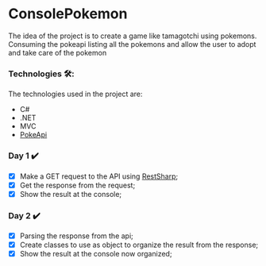 # ConsolePokemon
The idea of the project is to create a game like tamagotchi using pokemons. Consuming the pokeapi listing all the pokemons and allow the user to adopt and take care of the pokemon

### Technologies 🛠️:
The technologies used in the project are:
- C#
- .NET
- MVC
- [PokeApi](https://pokeapi.co/)

### Day 1 ✔️
- [x] Make a GET request to the API using [RestSharp](https://restsharp.dev/);
- [x] Get the response from the request;
- [x] Show the result at the console;

### Day 2 ✔️
- [x] Parsing the response from the api;
- [x] Create classes to use as object to organize the result from the response;
- [x] Show the result at the console now organized;
